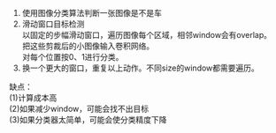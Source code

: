 1. 使用图像分类算法判断一张图像是不是车  
2. 滑动窗口目标检测  
    以固定的步幅滑动窗口，遍历图像每个区域，相邻window会有overlap。  
    把这些剪裁后的小图像输入卷积网络。  
    对每个位置按0、1进行分类。  
3. 换一个更大的窗口，重复以上动作。不同size的window都需要遍历。    

缺点：  
(1)计算成本高  
(2)如果减少window，可能会找不出目标  
(3)如果分类器太简单，可能会使分类精度下降